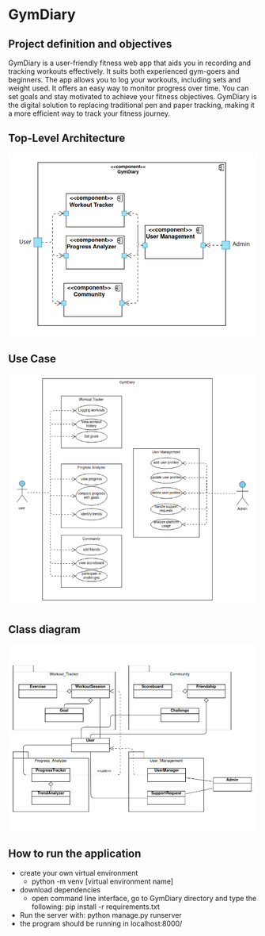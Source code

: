 # GymDiary

## Project definition and objectives
GymDiary is a user-friendly fitness web app that aids you in recording and tracking workouts effectively. It suits both experienced gym-goers and beginners. The app allows you to log your workouts, including sets and weight used. It offers an easy way to monitor progress over time. You can set goals and stay motivated to achieve your fitness objectives. GymDiary is the digital solution to replacing traditional pen and paper tracking, making it a more efficient way to track your fitness journey.

## Top-Level Architecture
![Context_Diagram](resources/GymDiary_context_diagram.png)

## Use Case
![Use_Case_Diagram](resources/GymDiary_use_case_diagram.png)


## Class diagram
![class_Diagram](resources/GymDiary_class_diagram.png)

## How to run the application
- create your own virtual environment
  - python -m venv [virtual environment name]
- download dependencies
  - open command line interface, go to GymDiary directory and type the following: pip install -r requirements.txt
- Run the server with: python manage.py runserver
- the program should be running in localhost:8000/